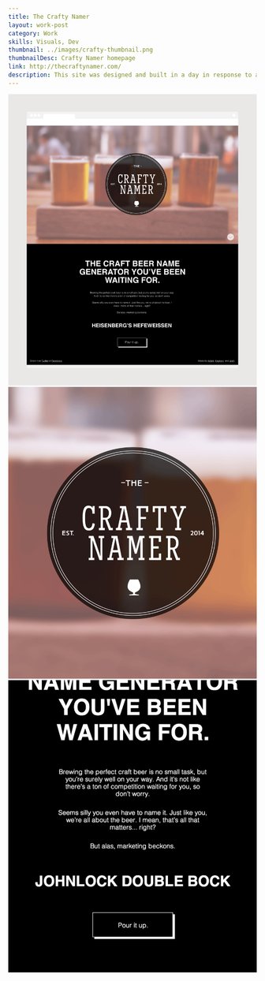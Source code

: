 ```yaml
---
title: The Crafty Namer
layout: work-post
category: Work
skills: Visuals, Dev
thumbnail: ../images/crafty-thumbnail.png
thumbnailDesc: Crafty Namer homepage
link: http://thecraftynamer.com/
description: This site was designed and built in a day in response to a random challenge at BDW. The challenge? Page views.<p>My team's solution for maximizing page views took the shape of a craft beer name generator that we aggressively marketed to local and national brewery social media outlets. It worked.
---
```

<div><img class="project-image" alt="My Pic" src="/images/crafty-full.png"></div>

<div class="project-image-small-container">
	<img src="/images/crafty-logo.png" class="project-image-half-left"></img>
	<img src="/images/crafty-generate.gif" class="project-image-half-right"></img>
</div>
